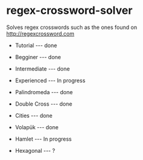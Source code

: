 # regex-crossword-solver

Solves regex crosswords such as the ones found on <http://regexcrossword.com>

* Tutorial --- done

* Begginer --- done

* Intermediate --- done

* Experienced --- In progress

* Palindromeda --- done

* Double Cross --- done

* Cities --- done

* Volapük --- done

* Hamlet --- In progress

* Hexagonal --- ?
